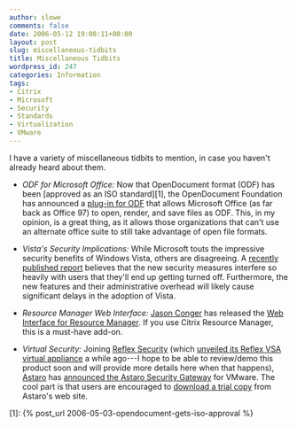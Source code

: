 ```yaml
---
author: slowe
comments: false
date: 2006-05-12 19:00:11+00:00
layout: post
slug: miscellaneous-tidbits
title: Miscellaneous Tidbits
wordpress_id: 247
categories: Information
tags:
- Citrix
- Microsoft
- Security
- Standards
- Virtualization
- VMware
---
```


I have a variety of miscellaneous tidbits to mention, in case you haven't already heard about them.

* _ODF for Microsoft Office:_ Now that OpenDocument format (ODF) has been [approved as an ISO standard][1], the OpenDocument Foundation has announced a [plug-in for ODF](http://www.linux-watch.com/news/NS5139606687.html) that allows Microsoft Office (as far back as Office 97) to open, render, and save files as ODF. This, in my opinion, is a great thing, as it allows those organizations that can't use an alternate office suite to still take advantage of open file formats.

* _Vista's Security Implications:_ While Microsoft touts the impressive security benefits of Windows Vista, others are disagreeing. A [recently published report](http://www.eweek.com/article2/0,1759,1958355,00.asp) believes that the new security measures interfere so heavily with users that they'll end up getting turned off. Furthermore, the new features and their administrative overhead will likely cause significant delays in the adoption of Vista.

* _Resource Manager Web Interface:_ [Jason Conger](http://www.jasonconger.com/) has released the [Web Interface for Resource Manager](http://www.jasonconger.com/ShowPost.aspx?strID=89d8e6a3-5e50-46b9-8a94-1f8f9793ae93). If you use Citrix Resource Manager, this is a must-have add-on.

* _Virtual Security:_ Joining [Reflex Security](http://www.reflexsecurity.com/) (which [unveiled its Reflex VSA virtual appliance](http://www.reflexsecurity.com/news/reflex_vsa.php) a while ago---I hope to be able to review/demo this product soon and will provide more details here when that happens), [Astaro](http://www.astaro.com/) has [announced the Astaro Security Gateway](http://www.dabcc.com/dabcc/webapplication/aspx/dabcc.content.aspx?intPKText=1887&intPKChannel=13) for VMware. The cool part is that users are encouraged to [download a trial copy](http://www.astaro.com/vmware) from Astaro's web site.

[1]: {% post_url 2006-05-03-opendocument-gets-iso-approval %}
